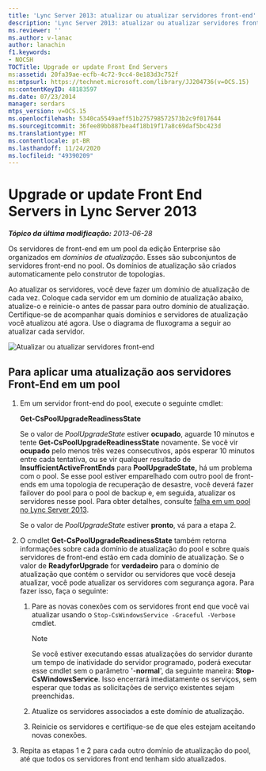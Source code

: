 ```yaml
---
title: 'Lync Server 2013: atualizar ou atualizar servidores front-end'
description: 'Lync Server 2013: atualizar ou atualizar servidores front-end.'
ms.reviewer: ''
ms.author: v-lanac
author: lanachin
f1.keywords:
- NOCSH
TOCTitle: Upgrade or update Front End Servers
ms:assetid: 20fa39ae-ecfb-4c72-9cc4-8e183d3c752f
ms:mtpsurl: https://technet.microsoft.com/library/JJ204736(v=OCS.15)
ms:contentKeyID: 48183597
ms.date: 07/23/2014
manager: serdars
mtps_version: v=OCS.15
ms.openlocfilehash: 5340ca5549aeff51b275798572573b2c9f017644
ms.sourcegitcommit: 36fee89bb887bea4f18b19f17a8c69daf5bc423d
ms.translationtype: MT
ms.contentlocale: pt-BR
ms.lasthandoff: 11/24/2020
ms.locfileid: "49390209"
---
```

# <a name="upgrade-or-update-front-end-servers-in-lync-server-2013"></a>Upgrade or update Front End Servers in Lync Server 2013

<div data-xmlns="https://www.w3.org/1999/xhtml">

<div class="topic" data-xmlns="https://www.w3.org/1999/xhtml" data-msxsl="urn:schemas-microsoft-com:xslt" data-cs="https://msdn.microsoft.com/">

<div data-asp="https://msdn2.microsoft.com/asp">



</div>

<div id="mainSection">

<div id="mainBody">

<span> </span>

_**Tópico da última modificação:** 2013-06-28_

Os servidores de front-end em um pool da edição Enterprise são organizados em *domínios de atualização*. Esses são subconjuntos de servidores front-end no pool. Os domínios de atualização são criados automaticamente pelo construtor de topologias.

Ao atualizar os servidores, você deve fazer um domínio de atualização de cada vez. Coloque cada servidor em um domínio de atualização abaixo, atualize-o e reinicie-o antes de passar para outro domínio de atualização. Certifique-se de acompanhar quais domínios e servidores de atualização você atualizou até agora. Use o diagrama de fluxograma a seguir ao atualizar cada servidor.

![Atualizar ou atualizar servidores front-end](images/upgradeupdatefrontendserverslync2013.png)

<div>

## <a name="to-apply-an-upgrade-to-the-front-end-servers-in-a-pool"></a>Para aplicar uma atualização aos servidores Front-End em um pool

1.  Em um servidor front-end do pool, execute o seguinte cmdlet:
    
    **Get-CsPoolUpgradeReadinessState**
    
    Se o valor de *PoolUpgradeState* estiver **ocupado**, aguarde 10 minutos e tente **Get-CsPoolUpgradeReadinessState** novamente. Se você vir **ocupado** pelo menos três vezes consecutivos, após esperar 10 minutos entre cada tentativa, ou se vir qualquer resultado de **InsufficientActiveFrontEnds** para **PoolUpgradeState,** há um problema com o pool. Se esse pool estiver emparelhado com outro pool de front-ends em uma topologia de recuperação de desastre, você deverá fazer failover do pool para o pool de backup e, em seguida, atualizar os servidores nesse pool. Para obter detalhes, consulte [falha em um pool no Lync Server 2013](lync-server-2013-failing-over-a-pool.md).
    
    Se o valor de *PoolUpgradeState* estiver **pronto**, vá para a etapa 2.

2.  O cmdlet **Get-CsPoolUpgradeReadinessState** também retorna informações sobre cada domínio de atualização do pool e sobre quais servidores de front-end estão em cada domínio de atualização. Se o valor de **ReadyforUpgrade** for **verdadeiro** para o domínio de atualização que contém o servidor ou servidores que você deseja atualizar, você pode atualizar os servidores com segurança agora. Para fazer isso, faça o seguinte:
    
    1.  Pare as novas conexões com os servidores front end que você vai atualizar usando o `Stop-CsWindowsService -Graceful -Verbose` cmdlet.
        
        <div>
        

        > [!NOTE]  
        > Se você estiver executando essas atualizações do servidor durante um tempo de inatividade do servidor programado, poderá executar esse cmdlet sem o parâmetro '-<STRONG>normal</STRONG>', da seguinte maneira: <STRONG>Stop-CsWindowsService</STRONG>. Isso encerrará imediatamente os serviços, sem esperar que todas as solicitações de serviço existentes sejam preenchidas.

        
        </div>
    
    2.  Atualize os servidores associados a este domínio de atualização.
    
    3.  Reinicie os servidores e certifique-se de que eles estejam aceitando novas conexões.

3.  Repita as etapas 1 e 2 para cada outro domínio de atualização do pool, até que todos os servidores front end tenham sido atualizados.

</div>

</div>

<span> </span>

</div>

</div>

</div>

